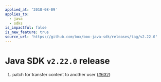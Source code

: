 ```yaml
---
applied_at: '2018-08-09'
applies_to:
  - java
  - sdks
is_impactful: false
is_new_feature: true
source_url: 'https://github.com/box/box-java-sdk/releases/tag/v2.22.0'
---
```

# Java SDK `v2.22.0` release

1. patch for transfer content to another user ([#632](https://github.com/box/box-java-sdk/pull/632))